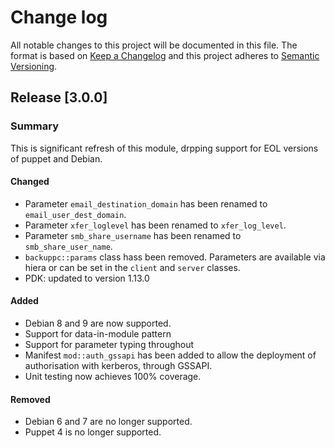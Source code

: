# Change log

All notable changes to this project will be documented in this file. The format is based on [Keep a Changelog](http://keepachangelog.com/en/1.0.0/)
and this project adheres to [Semantic Versioning](http://semver.org).

## Release [3.0.0]
### Summary
This is significant refresh of this module, drpping support for EOL versions of puppet and Debian.

#### Changed
- Parameter `email_destination_domain` has been renamed to `email_user_dest_domain`.
- Parameter `xfer_loglevel` has been renamed to `xfer_log_level`.
- Parameter `smb_share_username` has been renamed to `smb_share_user_name`.
- `backuppc::params` class hass been removed. Parameters are available via
  hiera or can be set in the `client` and `server` classes.
- PDK: updated to version 1.13.0

#### Added
- Debian 8 and 9 are now supported.
- Support for data-in-module pattern
- Support for parameter typing throughout
- Manifest `mod::auth_gssapi` has been added to allow the deployment of authorisation with kerberos, through GSSAPI.
- Unit testing now achieves 100% coverage.

#### Removed
- Debian 6 and 7 are no longer supported.
- Puppet 4 is no longer supported.

